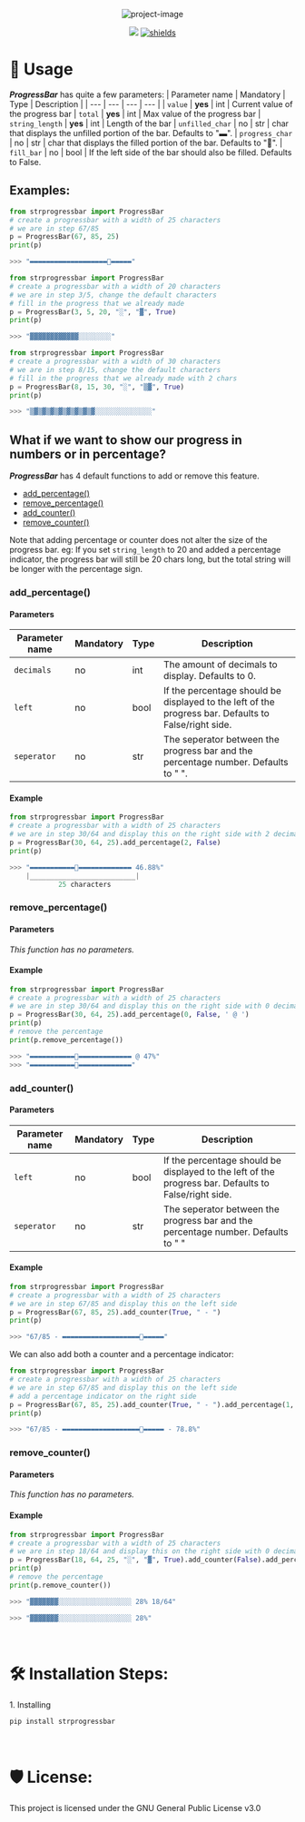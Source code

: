 <p align="center"><img src="https://socialify.git.ci/SDeVuyst/strprogressbar/image?description=1&font=Bitter&language=1&name=1&owner=1&pattern=Plus&theme=Dark" alt="project-image"></p>

<p align="center">
<a href='https://github.com/SDeVuyst/strprogressbar/issues'><img src="https://img.shields.io/github/issues/SDeVuyst/strprogressbar.svg"></a>
<a href="https://github.com/SDeVuyst/strprogressbar/blob/main/LICENSE"><img src="https://img.shields.io/badge/License-GPLv3-blue.svg" alt="shields"></a>
</p>

<h1>🚀 Usage</h1>

**_ProgressBar_** has quite a few parameters:
| Parameter name | Mandatory | Type | Description |
| --- | --- | --- | --- |
| `value` | **yes** | int | Current value of the progress bar
| `total` | **yes** | int | Max value of the progress bar
| `string_length` | **yes** | int | Length of the bar
| `unfilled_char` | no | str | char that displays the unfilled portion of the bar. Defaults to "▬".
| `progress_char` | no | str | char that displays the filled portion of the bar. Defaults to "🔘".
| `fill_bar` | no | bool | If the left side of the bar should also be filled. Defaults to False.

<h2>Examples: </h2>


```python
from strprogressbar import ProgressBar
# create a progressbar with a width of 25 characters
# we are in step 67/85
p = ProgressBar(67, 85, 25)
print(p)

>>> "▬▬▬▬▬▬▬▬▬▬▬▬▬▬▬▬▬▬▬🔘▬▬▬▬▬"
```
```python
from strprogressbar import ProgressBar
# create a progressbar with a width of 20 characters
# we are in step 3/5, change the default characters
# fill in the progress that we already made
p = ProgressBar(3, 5, 20, "░", "▓", True)
print(p)

>>> "▓▓▓▓▓▓▓▓▓▓▓▓░░░░░░░░"
```
```python
from strprogressbar import ProgressBar
# create a progressbar with a width of 30 characters
# we are in step 8/15, change the default characters
# fill in the progress that we already made with 2 chars
p = ProgressBar(8, 15, 30, "░", "▒▓", True)
print(p)

>>> "▒▓▒▓▒▓▒▓▒▓▒▓▒▓▒▓░░░░░░░░░░░░░░"
```

<h2>What if we want to show our progress in numbers or in percentage?</h2>

**_ProgressBar_** has 4 default functions to add or remove this feature.

- [add_percentage()](#add_percentage())
- [remove_percentage()](#remove_percentage())
- [add_counter()](#add_counter())
- [remove_counter()](#remove_counter())

Note that adding percentage or counter does not alter the size of the progress bar. eg: If you set `string_length` to 20 and added a percentage indicator, the progress bar will still be 20 chars long, but the total string will be longer with the percentage sign. 

<h3>add_percentage()</h3>
<h4>Parameters</h4>

| Parameter name | Mandatory | Type | Description |
| --- | --- | --- | --- |
| `decimals` | no | int | The amount of decimals to display. Defaults to 0.
| `left` | no | bool | If the percentage should be displayed to the left of the progress bar. Defaults to False/right side.
| `seperator` | no | str | The seperator between the progress bar and the percentage number. Defaults to " ".

<h4>Example</h4>

```python
from strprogressbar import ProgressBar
# create a progressbar with a width of 25 characters
# we are in step 30/64 and display this on the right side with 2 decimals
p = ProgressBar(30, 64, 25).add_percentage(2, False)
print(p)

>>> "▬▬▬▬▬▬▬▬▬▬▬🔘▬▬▬▬▬▬▬▬▬▬▬▬▬ 46.88%"
    |__________________________|
            25 characters
```

<h3>remove_percentage()</h3>
<h4>Parameters</h4>

*This function has no parameters.*

<h4>Example</h4>

```python
from strprogressbar import ProgressBar
# create a progressbar with a width of 25 characters
# we are in step 30/64 and display this on the right side with 0 decimals
p = ProgressBar(30, 64, 25).add_percentage(0, False, ' @ ')
print(p)
# remove the percentage
print(p.remove_percentage())

>>> "▬▬▬▬▬▬▬▬▬▬▬🔘▬▬▬▬▬▬▬▬▬▬▬▬▬ @ 47%"
>>> "▬▬▬▬▬▬▬▬▬▬▬🔘▬▬▬▬▬▬▬▬▬▬▬▬▬"
```

<h3>add_counter()</h3>
<h4>Parameters</h4>

| Parameter name | Mandatory | Type | Description |
| --- | --- | --- | --- |
| `left` | no | bool | If the percentage should be displayed to the left of the progress bar. Defaults to False/right side.
| `seperator` | no | str |The seperator between the progress bar and the percentage number. Defaults to " "

<h4>Example</h4>

```python
from strprogressbar import ProgressBar
# create a progressbar with a width of 25 characters
# we are in step 67/85 and display this on the left side
p = ProgressBar(67, 85, 25).add_counter(True, " - ")
print(p)

>>> "67/85 - ▬▬▬▬▬▬▬▬▬▬▬▬▬▬▬▬▬▬▬🔘▬▬▬▬▬"
```
We can also add both a counter and a percentage indicator:
```python
from strprogressbar import ProgressBar
# create a progressbar with a width of 25 characters
# we are in step 67/85 and display this on the left side
# add a percentage indicator on the right side
p = ProgressBar(67, 85, 25).add_counter(True, " - ").add_percentage(1, False, " - ")
print(p)

>>> "67/85 - ▬▬▬▬▬▬▬▬▬▬▬▬▬▬▬▬▬▬▬🔘▬▬▬▬▬ - 78.8%"
```

<h3>remove_counter()</h3>
<h4>Parameters</h4>

*This function has no parameters.*

<h4>Example</h4>

```python
from strprogressbar import ProgressBar
# create a progressbar with a width of 25 characters
# we are in step 18/64 and display this on the right side with 0 decimals
p = ProgressBar(18, 64, 25, "░", "▓", True).add_counter(False).add_percentage()
print(p)
# remove the percentage
print(p.remove_counter())

>>> "▓▓▓▓▓▓▓░░░░░░░░░░░░░░░░░░ 28% 18/64"

>>> "▓▓▓▓▓▓▓░░░░░░░░░░░░░░░░░░ 28%"
```
  
<br>
<h1>🛠️ Installation Steps:</h1>

<p>1. Installing</p>

```
pip install strprogressbar
```
<br>
<h1>🛡️ License:</h1>

This project is licensed under the GNU General Public License v3.0
